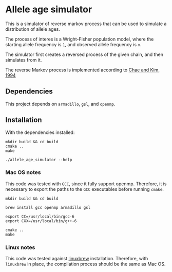 # Allele age simulator

This is a simulator of reverse markov process that can be used to simulate a distribution of allele ages.

The process of interes is a Wright-Fisher population model, where the starting allele frequency is `1`, and observed allele frequency is `x`.

The simulator first creates a reversed process of the given chain, and then simulates from it.

The reverse Markov process is implemented according to [Chae and Kim, 1994](http://www.sciencedirect.com/science/article/pii/0167637794900205)

## Dependencies

This project depends on `armadillo`, `gsl`, and `openmp`.

## Installation

With the dependencies installed:

```
mkdir build && cd build
cmake ..
make

./allele_age_simulator --help
```

### Mac OS notes

This code was tested with `GCC`, since it fully support openmp.
Therefore, it is necessary to export the paths to the `GCC` executables before running `cmake`.

```
mkdir build && cd build

brew install gcc openmp armadillo gsl

export CC=/usr/local/bin/gcc-6
export CXX=/usr/local/bin/g++-6

cmake ..
make
```

### Linux notes

This code was tested against [linuxbrew](http://linuxbrew.sh/) installation.
Therefore, with `linuxbrew` in place, the compilation process should be the same as Mac OS.
